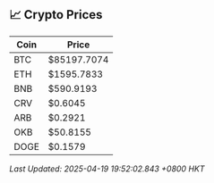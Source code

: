 ## 📈 Crypto Prices

| Coin | Price |
| ---- | ----- |
| BTC | $85197.7074 |
| ETH | $1595.7833 |
| BNB | $590.9193 |
| CRV | $0.6045 |
| ARB | $0.2921 |
| OKB | $50.8155 |
| DOGE | $0.1579 |

_Last Updated: 2025-04-19 19:52:02.843 +0800 HKT_